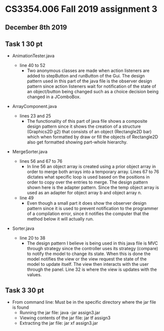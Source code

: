 # CS3354.006 Fall 2019 assignment 3
## December 8th 2019

## Task 1 30 pt

  * AnimationTester.java
    * line 40 to 52
      - Two anonymous classes are made when action listeners are added to stepButton and runButton of the Gui. The design pattern used in this part of the java file is the observer design pattern since action listeners wait for notification of the state of an object/button being changed such as a choice decision being changed in a JComboBox.

  * ArrayComponent.java
    * lines 23 and 25
      - The functionality of this part of java file shows a composite design pattern since it shows the creation of a structure (Graphics2D g2) that consists of an object (Rectangle2D bar) which when formatted by draw or fill the objects of Rectangle2D also get formatted showing part-whole hierarchy.

  * MergeSorter.java
    * lines 56 and 67 to 76
      - In line 56 an object array is created using a prior object array in order to merge both arrays into a temporary array. Lines 67 to 76 dictates what specific loop is used based on the positions in order to copy over the entries to merge. The design pattern shown here is the adapter pattern. Since the temp object array is used as an adapter for object array b and object array n.
    * line 49
      - Even though a small part it does show the observer design pattern since it is used to prevent notification to the programmer of a compilation error, since it notifies the computer that the method below it will actually run.

  * Sorter.java
    * line 20 to 38
      - The design pattern I believe is being used in this java file is MVC through strategy since the controller uses its strategy (compare) to notify the model to change its state. When this is done the model notifies the view or the view request the state of the model to update itself. The view then interacts with the user through the panel. Line 32 is where the view is updates with the values.

## Task 3  30 pt
  * From command line: Must be in the specific directory where the jar file is found
    * Running the jar file: java -jar assign3.jar
    * Viewing contents of the jar file: jar tf assign3
    * Extracting the jar file: jar xf assign3.jar
